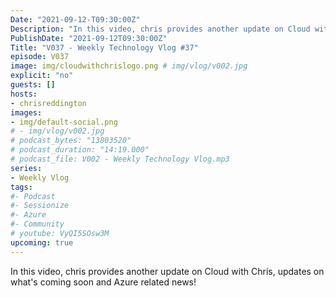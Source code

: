 ```yaml
---
Date: "2021-09-12-T09:30:00Z"
Description: "In this video, chris provides another update on Cloud with Chris, updates on what's coming soon and Azure related news!"
PublishDate: "2021-09-12T09:30:00Z"
Title: "V037 - Weekly Technology Vlog #37"
episode: V037
image: img/cloudwithchrislogo.png # img/vlog/v002.jpg
explicit: "no"
guests: []
hosts:
- chrisreddington
images:
- img/default-social.png
# - img/vlog/v002.jpg
# podcast_bytes: "13803520"
# podcast_duration: "14:19.000"
# podcast_file: V002 - Weekly Technology Vlog.mp3
series:
- Weekly Vlog
tags:
#- Podcast
#- Sessionize
#- Azure
#- Community
# youtube: VyQI5SOsw3M
upcoming: true
---
```

In this video, chris provides another update on Cloud with Chris, updates on what's coming soon and Azure related news!